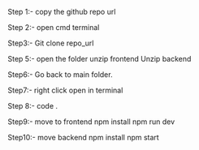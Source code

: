 

Step 1:- copy the github repo url

Step 2:- open cmd terminal 

Step3:- Git clone repo_url

Step 5:- open the folder
               unzip frontend 
               Unzip backend

Step6:- Go back to main folder. 

Step7:- right click open in terminal 

Step 8:- code .

Step9:- move to frontend
            npm install 
            npm run dev

Step10:- move backend
          npm install 
          npm start

